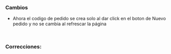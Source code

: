 <h3>Cambios</h3>
<ul>
    <li>Ahora el codigo de pedido se crea solo al dar click en el boton de Nuevo pedido y no se cambia al refrescar la página</li>
</ul>

</br>

<h3>Correcciones:</h3>

<h5></h5>
<ul>
</ul>